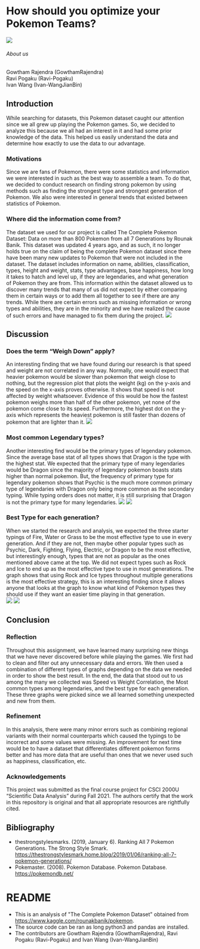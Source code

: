 # How should you optimize your Pokemon Teams?
![](/images/gens.jpg)
###### About us
Gowtham Rajendra (GowthamRajendra) <br/>
Ravi Pogaku (Ravi-Pogaku) <br/>
Ivan Wang (Ivan-WangJianBin)

## Introduction
  While searching for datasets, this Pokemon dataset caught our attention since we all grew up playing the Pokemon games. So, we decided to analyze this because we all had an interest in it and had some prior knowledge of the data. This helped us easily understand the data and determine how exactly to use the data to our advantage.

### Motivations
  Since we are fans of Pokemon, there were some statistics and information we were interested in such as the best way to assemble a team. To do that, we decided to conduct research on finding strong pokemon by using methods such as finding the strongest type and strongest generation of Pokemon. We also were interested in general trends that existed between statistics of Pokemon. 

### Where did the information come from?
  The dataset we used for our project is called The Complete Pokemon Dataset: Data on more than 800 Pokemon from all 7 Generations by Rounak Banik. This dataset was updated 4 years ago, and as such, it no longer holds true on the claim of being the complete Pokemon dataset since there have been many new updates to Pokemon that were not included in the dataset. The dataset includes information on name, abilities, classification, types, height and weight, stats, type advantages, base happiness, how long it takes to hatch and level up, if they are legendaries, and what generation of Pokemon they are from. This information within the dataset allowed us to discover many trends that many of us did not expect by either comparing them in certain ways or to add them all together to see if there are any trends. While there are certain errors such as missing information or wrong types and abilities, they are in the minority and we have realized the cause of such errors and have managed to fix them during the project.
      ![](/images/pic1.png)
 
## Discussion
### Does the term “Weigh Down” apply? 
  An interesting finding that we have found during our research is that speed and weight are not correlated in any way. Normally, one would expect that heavier pokemon would be slower than pokemon that weigh close to nothing, but the regression plot that plots the weight (kg) on the y-axis and the speed on the x-axis proves otherwise. It shows that speed is not affected by weight whatsoever. Evidence of this would be how the fastest pokemon weighs more than half of the other pokemon, yet none of the pokemon come close to its speed. Furthermore, the highest dot on the y-axis which represents the heaviest pokemon is still faster than dozens of pokemon that are lighter than it. 
            ![](/images/pic2.png)
      
### Most common Legendary types?
  Another interesting find would be the primary types of legendary pokemon. Since the average base stat of all types shows that Dragon is the type with the highest stat. We expected that the primary type of many legendaries would be Dragon since the majority of legendary pokemon boasts stats higher than normal pokemon. But, the frequency of primary type for legendary pokemon shows that Psychic is the much more common primary type of legendaries with Dragon only being more common as the secondary typing. While typing orders does not matter, it is still surprising that Dragon is not the primary type for many legendaries.
    ![](/images/pic3.png)
    ![](/images/pic4.png)

### Best Type for each generation?
  When we started the research and analysis, we expected the three starter typings of Fire, Water or Grass to be the most effective type to use in every generation. And if they are not, then maybe other popular types such as Psychic, Dark, Fighting, Flying, Electric, or Dragon to be the most effective, but interestingly enough, types that are not as popular as the ones mentioned above came at the top. We did not expect types such as Rock and Ice to end up as the most effective type to use in most generations. The graph shows that using Rock and Ice types throughout multiple generations is the most effective strategy, this is an interesting finding since it allows anyone that looks at the graph to know what kind of Pokemon types they should use if they want an easier time playing in that generation.                                             <br/>
![](/images/pic5.png)
![](/images/pic6.png)

## Conclusion
### Reflection
  Throughout this assignment, we have learned many surprising new things that we have never discovered before while playing the games. We first had to clean and filter out any unnecessary data and errors. We then used a combination of different types of graphs depending on the data we needed in order to show the best result. In the end, the data that stood out to us among the many we collected was Speed vs Weight Correlation, the Most common types among legendaries, and the best type for each generation. These three graphs were picked since we all learned something unexpected and new from them.
 
### Refinement
  In this analysis, there were many minor errors such as combining regional variants with their normal counterparts which caused the typings to be incorrect and some values were missing. An improvement for next time would be to have a dataset that differentiates different pokemon forms better and has more data that are useful than ones that we never used such as happiness, classification, etc.

    
### Acknowledgements
This project was submitted as the final course project for CSCI 2000U “Scientific Data Analysis” during Fall 2021. The authors certify that the work in this repository is original and that all appropriate resources are rightfully cited.

## Bibliography
- thestrongstylesmarks. (2019, January 6). Ranking All 7 Pokemon Generations. The Strong Style Smark. https://thestrongstylesmark.home.blog/2019/01/06/ranking-all-7-pokemon-generations/
- Pokemaster. (2008). Pokemon Database. Pokemon Database. https://pokemondb.net/

# README
- This is an analysis of "The Complete Pokemon Dataset" obtained from https://www.kaggle.com/rounakbanik/pokemon. 
- The source code can be ran as long python3 and pandas are installed.
- The contributors are Gowtham Rajendra (GowthamRajendra), Ravi Pogaku (Ravi-Pogaku) and Ivan Wang (Ivan-WangJianBin)
